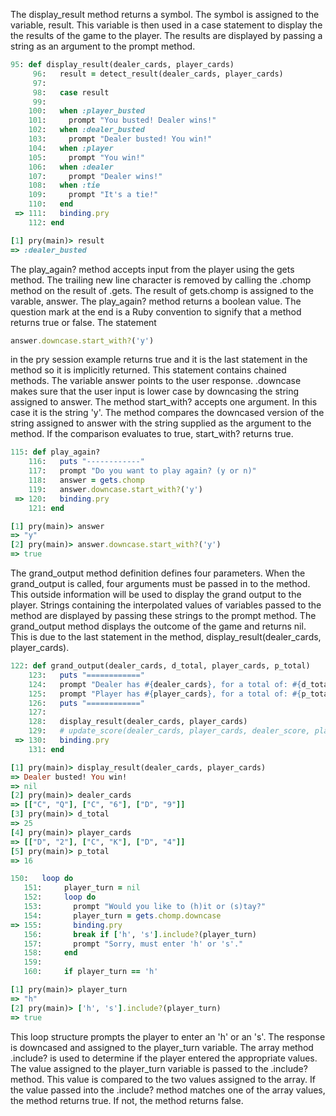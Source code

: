 The display_result method returns a symbol. The symbol is assigned to the variable, result. This variable is then used in a case statement to display the the results of the game to the player. The results are displayed by passing a string as an argument to the prompt method.

```ruby
95: def display_result(dealer_cards, player_cards)
     96:   result = detect_result(dealer_cards, player_cards)
     97:
     98:   case result
     99:
    100:   when :player_busted
    101:     prompt "You busted! Dealer wins!"
    102:   when :dealer_busted
    103:     prompt "Dealer busted! You win!"
    104:   when :player
    105:     prompt "You win!"
    106:   when :dealer
    107:     prompt "Dealer wins!"
    108:   when :tie
    109:     prompt "It's a tie!"
    110:   end
 => 111:   binding.pry
    112: end

[1] pry(main)> result
=> :dealer_busted
```

The play_again? method accepts input from the player using the gets method. The trailing new line character is removed by calling the .chomp method on the result of .gets.  The result of gets.chomp is assigned to the varable, answer.  The play_again? method returns a boolean value. The question mark at the end is a Ruby convention to signify that a method returns true or false. The statement
```ruby
answer.downcase.start_with?('y')
```
 in the pry session example returns true and it is the last statement in the method so it is implicitly returned. This statement contains chained methods.  The variable answer points to the user response.  .downcase makes sure that the user input is lower case by downcasing the string assigned to answer. The method start_with? accepts one argument.  In this case it is the string 'y'. The method compares the downcased version of the string assigned to answer with the string supplied as the argument to the method.  If the comparison evaluates to true, start_with? returns true.
```ruby
115: def play_again?
    116:   puts "------------"
    117:   prompt "Do you want to play again? (y or n)"
    118:   answer = gets.chomp
    119:   answer.downcase.start_with?('y')
 => 120:   binding.pry
    121: end

[1] pry(main)> answer
=> "y"
[2] pry(main)> answer.downcase.start_with?('y')
=> true
```

The grand_output method definition defines four parameters. When the grand_output is called, four arguments must be passed in to the method. This outside information will be used to display the grand output to the player. Strings containing the interpolated values of variables passed to the method are displayed by passing these strings to the prompt method. The grand_output method displays the outcome of the game and returns nil. This is due to the last statement in the method, display_result(dealer_cards, player_cards).

```ruby
122: def grand_output(dealer_cards, d_total, player_cards, p_total)
    123:   puts "============"
    124:   prompt "Dealer has #{dealer_cards}, for a total of: #{d_total}"
    125:   prompt "Player has #{player_cards}, for a total of: #{p_total}"
    126:   puts "============"
    127:
    128:   display_result(dealer_cards, player_cards)
    129:   # update_score(dealer_cards, player_cards, dealer_score, player_score)
 => 130:   binding.pry
    131: end

[1] pry(main)> display_result(dealer_cards, player_cards)
=> Dealer busted! You win!
=> nil
[2] pry(main)> dealer_cards
=> [["C", "Q"], ["C", "6"], ["D", "9"]]
[3] pry(main)> d_total
=> 25
[4] pry(main)> player_cards
=> [["D", "2"], ["C", "K"], ["D", "4"]]
[5] pry(main)> p_total
=> 16
```

```ruby
150:   loop do
   151:     player_turn = nil
   152:     loop do
   153:       prompt "Would you like to (h)it or (s)tay?"
   154:       player_turn = gets.chomp.downcase
=> 155:       binding.pry
   156:       break if ['h', 's'].include?(player_turn)
   157:       prompt "Sorry, must enter 'h' or 's'."
   158:     end
   159:
   160:     if player_turn == 'h'

[1] pry(main)> player_turn
=> "h"
[2] pry(main)> ['h', 's'].include?(player_turn)
=> true
```

This loop structure prompts the player to enter an 'h' or an 's'. The response is downcased and assigned to the player_turn variable. The array method .include? is used to determine if the player entered the appropriate values.  The value assigned to the player_turn variable is passed to the .include? method.  This value is compared to the two values assigned to the array.  If the value passed into the .include? method matches one of the array values, the method returns true.  If not, the method returns false. 
